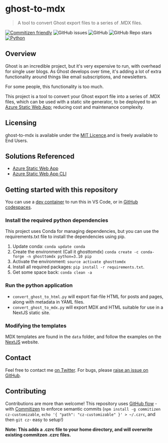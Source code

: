 # ghost-to-mdx
> A tool to convert Ghost export files to a series of .MDX files.

[![Commitizen friendly](https://img.shields.io/badge/commitizen-friendly-brightgreen.svg)](http://commitizen.github.io/cz-cli/)
![GitHub issues](https://img.shields.io/github/issues/Sealjay/ghost-to-mdx)
![GitHub](https://img.shields.io/github/license/Sealjay/ghost-to-mdx)
![GitHub Repo stars](https://img.shields.io/github/stars/Sealjay/ghost-to-mdx?style=social)
[![Python](https://img.shields.io/badge/--3178C6?logo=python&logoColor=ffffff)](https://www.python.org/)

## Overview
Ghost is an incredible project, but it's very expensive to run, with overhead for single user blogs. As Ghost develops over time, it's adding a lot of extra functionality around things like email subscriptions, and newsletters.

For some people, this functionality is too much.

This project is a tool to convert your Ghost export file into a series of .MDX files, which can be used with a static site generator, to be deployed to an [Azure Static Web App](https://docs.microsoft.com/en-us/azure/static-web-apps/deploy-nextjs?WT.mc_id=AI-MVP-5004204); reducing cost and maintenance complexity.


## Licensing
ghost-to-mdx is available under the [MIT Licence](./LICENCE).and is freely available to End Users.

## Solutions Referenced
- [Azure Static Web App](https://docs.microsoft.com/en-us/azure/static-web-apps/deploy-nextjs?WT.mc_id=AI-MVP-5004204)
- [Azure Static Web App CLI](https://learn.microsoft.com/en-us/azure/developer/javascript/how-to/with-web-app/static-web-app-with-swa-cli/introduction?WT.mc_id=AI-MVP-5004204)

## Getting started with this repository
You can use a [dev container](https://docs.microsoft.com/en-us/azure-sphere/app-development/container-build-vscode?&WT.mc_id=AI-MVP-500420) to run this in VS Code, or in [GitHub codespaces](https://github.com/features/codespaces).


### Install the required python dependencies
This project uses Conda for managing dependencies, but you can use the requirements.txt file to install the dependencies using pip.

1. Update conda: `conda update conda`
2. Create the environment (Call it ghosttomdx) `conda create -c conda-forge -n ghosttomdx python=3.10 pip`
3. Activate the environment: `source activate ghosttomdx`
4. Install all required packages: `pip install -r requirements.txt`.
5. Get some space back: `conda clean -a`

### Run the python application

- `convert_ghost_to_html.py` will export flat-file HTML for posts and pages, along with metadata in YAML files.
- `convert_ghost_to_mdx.py` will export MDX and HTML suitable for use in a NextJS static site.

### Modifying the templates
MDX templates are found in the `data` folder, and follow the examples on the [NextJS](https://nextjs.org/docs/advanced-features/using-mdx) website.

## Contact
Feel free to contact me [on Twitter](https://twitter.com/sealjay_clj). For bugs, please [raise an issue on GitHub](https://github.com/Sealjay/ghost-to-mdx/issue).

## Contributing
Contributions are more than welcome! This repository uses [GitHub flow](https://guides.github.com/introduction/flow/) - with [Commitizen](https://github.com/commitizen/cz-cli#making-your-repo-commitizen-friendly) to enforce semantic commits (`npm install -g commitizen cz-customizable`, `echo '{ "path": "cz-customizable" }' > ~/.czrc`, and then `git cz`- easy to setup!)

**Note: This adds a .czrc file to your home directory, and will overwrite existing commitzen .czrc files.**